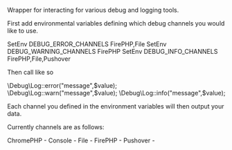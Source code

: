 Wrapper for interacting for various debug and logging tools.

First add environmental variables defining which debug channels you would like to use.

SetEnv DEBUG_ERROR_CHANNELS FirePHP,File
SetEnv DEBUG_WARNING_CHANNELS FirePHP
SetEnv DEBUG_INFO_CHANNELS FirePHP,File,Pushover

Then call like so

\Debug\Log::error("message",$value);
\Debug\Log::warn("message",$value);
\Debug\Log::info("message",$value);

Each channel you defined in the environment variables will then output your data.


Currently channels are as follows:

ChromePHP - 
Console - 
File - 
FirePHP -
Pushover - 
